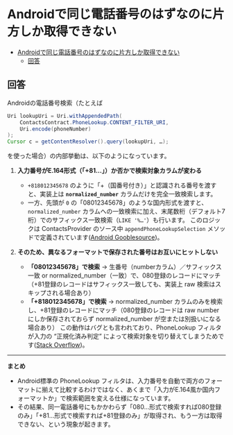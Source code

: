 # Androidで同じ電話番号のはずなのに片方しか取得できない

- [Androidで同じ電話番号のはずなのに片方しか取得できない](#androidで同じ電話番号のはずなのに片方しか取得できない)
  - [回答](#回答)

## 回答

Androidの電話番号検索（たとえば

```java
Uri lookupUri = Uri.withAppendedPath(
    ContactsContract.PhoneLookup.CONTENT_FILTER_URI,
    Uri.encode(phoneNumber)
);
Cursor c = getContentResolver().query(lookupUri, …);
```

を使った場合）の内部挙動は、以下のようになっています。

1. **入力番号がE.164形式（「+81…」）か否かで検索対象カラムが変わる**

   * `+818012345678` のように「+（国番号付き）」と認識される番号を渡すと、実装上は **`normalized_number`** カラムだけを完全一致検索します。
   * 一方、先頭が `0` の「08012345678」のような国内形式を渡すと、`normalized_number` カラムへの一致検索に加え、末尾数桁（デフォルト7桁）でのサフィックス一致検索（`LIKE '%…'`）も行います。
     このロジックは ContactsProvider のソース中 `appendPhoneLookupSelection` メソッドで定義されています([Android Gooblesource][1])。

2. **そのため、異なるフォーマットで保存された番号はお互いにヒットしない**

   * **「08012345678」で検索** → 生番号（numberカラム）／サフィックス一致 or normalized\_number（一致）で、080登録のレコードにマッチ（+81登録のレコードはサフィックス一致しても、実装上 raw 検索はスキップされる場合あり）
   * **「+818012345678」で検索** → normalized\_number カラムのみを検索し、+81登録のレコードにマッチ（080登録のレコードは raw number にしか保存されておらず normalized\_number が空または別扱いになる場合あり）
     この動作はバグとも言われており、PhoneLookup フィルタが入力の “正規化済み判定” によって検索対象を切り替えてしまうためです([Stack Overflow][2])。

---

**まとめ**

* Android標準の PhoneLookup フィルタは、入力番号を自動で両方のフォーマットに揃えて比較するわけではなく、あくまで「入力がE.164風か国内フォーマットか」で検索範囲を変える仕様になっています。
* その結果、同一電話番号にもかかわらず「080…形式で検索すれば080登録のみ」「+81…形式で検索すれば+81登録のみ」が取得され、もう一方は取得できない、という現象が起きます。

[1]: https://android.googlesource.com/platform/packages/providers/ContactsProvider/%2B/master/src/com/android/providers/contacts/ContactsDatabaseHelper.java?utm_source=chatgpt.com "src/com/android/providers/contacts/ContactsDatabaseHelper.java"
[2]: https://stackoverflow.com/questions/21967727/phonelookup-content-filter-uri-returns-twice-the-same-contact?utm_source=chatgpt.com "PhoneLookup.CONTENT_FILTER_URI returns twice the same contact"
